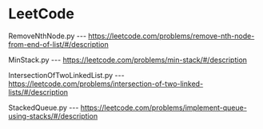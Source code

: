 # LeetCode
RemoveNthNode.py               --- https://leetcode.com/problems/remove-nth-node-from-end-of-list/#/description

MinStack.py                    --- https://leetcode.com/problems/min-stack/#/description

IntersectionOfTwoLinkedList.py --- https://leetcode.com/problems/intersection-of-two-linked-lists/#/description

StackedQueue.py                --- https://leetcode.com/problems/implement-queue-using-stacks/#/description
